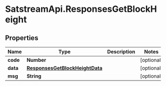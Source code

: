 # SatstreamApi.ResponsesGetBlockHeight

## Properties
Name | Type | Description | Notes
------------ | ------------- | ------------- | -------------
**code** | **Number** |  | [optional] 
**data** | [**ResponsesGetBlockHeightData**](ResponsesGetBlockHeightData.md) |  | [optional] 
**msg** | **String** |  | [optional] 


